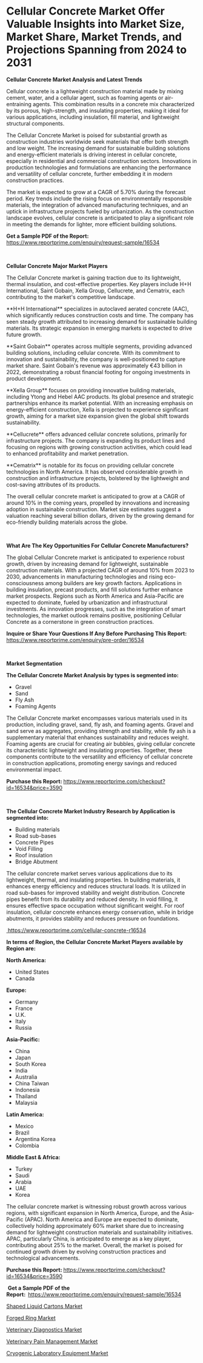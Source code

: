 <p><h1>Cellular Concrete Market Offer Valuable Insights into Market Size, Market Share, Market Trends, and Projections Spanning from 2024 to 2031</h1></p><p><strong>Cellular Concrete Market Analysis and Latest Trends</strong></p>
<p><p>Cellular concrete is a lightweight construction material made by mixing cement, water, and a cellular agent, such as foaming agents or air-entraining agents. This combination results in a concrete mix characterized by its porous, high-strength, and insulating properties, making it ideal for various applications, including insulation, fill material, and lightweight structural components.</p><p>The Cellular Concrete Market is poised for substantial growth as construction industries worldwide seek materials that offer both strength and low weight. The increasing demand for sustainable building solutions and energy-efficient materials is driving interest in cellular concrete, especially in residential and commercial construction sectors. Innovations in production technologies and formulations are enhancing the performance and versatility of cellular concrete, further embedding it in modern construction practices.</p><p>The market is expected to grow at a CAGR of 5.70% during the forecast period. Key trends include the rising focus on environmentally responsible materials, the integration of advanced manufacturing techniques, and an uptick in infrastructure projects fueled by urbanization. As the construction landscape evolves, cellular concrete is anticipated to play a significant role in meeting the demands for lighter, more efficient building solutions.</p></p>
<p><strong>Get a Sample PDF of the Report:&nbsp;</strong> <a href="https://www.reportprime.com/enquiry/request-sample/16534?utm_campaign=1121&utm_medium=2&utm_source=Github&utm_content=ia&utm_term=23112024&utm_id=cellular-concrete">https://www.reportprime.com/enquiry/request-sample/16534</a></p>
<p>&nbsp;</p>
<p><strong>Cellular Concrete Major Market Players</strong></p>
<p><p>The Cellular Concrete market is gaining traction due to its lightweight, thermal insulation, and cost-effective properties. Key players include H+H International, Saint Gobain, Xella Group, Cellucrete, and Cematrix, each contributing to the market's competitive landscape.</p><p>**H+H International** specializes in autoclaved aerated concrete (AAC), which significantly reduces construction costs and time. The company has seen steady growth attributed to increasing demand for sustainable building materials. Its strategic expansion in emerging markets is expected to drive future growth.</p><p>**Saint Gobain** operates across multiple segments, providing advanced building solutions, including cellular concrete. With its commitment to innovation and sustainability, the company is well-positioned to capture market share. Saint Gobain's revenue was approximately €43 billion in 2022, demonstrating a robust financial footing for ongoing investments in product development.</p><p>**Xella Group** focuses on providing innovative building materials, including Ytong and Hebel AAC products. Its global presence and strategic partnerships enhance its market potential. With an increasing emphasis on energy-efficient construction, Xella is projected to experience significant growth, aiming for a market size expansion given the global shift towards sustainability.</p><p>**Cellucrete** offers advanced cellular concrete solutions, primarily for infrastructure projects. The company is expanding its product lines and focusing on regions with growing construction activities, which could lead to enhanced profitability and market penetration.</p><p>**Cematrix** is notable for its focus on providing cellular concrete technologies in North America. It has observed considerable growth in construction and infrastructure projects, bolstered by the lightweight and cost-saving attributes of its products.</p><p>The overall cellular concrete market is anticipated to grow at a CAGR of around 10% in the coming years, propelled by innovations and increasing adoption in sustainable construction. Market size estimates suggest a valuation reaching several billion dollars, driven by the growing demand for eco-friendly building materials across the globe.</p></p>
<p>&nbsp;</p>
<p><strong>What Are The Key Opportunities For Cellular Concrete Manufacturers?</strong></p>
<p><p>The global Cellular Concrete market is anticipated to experience robust growth, driven by increasing demand for lightweight, sustainable construction materials. With a projected CAGR of around 10% from 2023 to 2030, advancements in manufacturing technologies and rising eco-consciousness among builders are key growth factors. Applications in building insulation, precast products, and fill solutions further enhance market prospects. Regions such as North America and Asia-Pacific are expected to dominate, fueled by urbanization and infrastructural investments. As innovation progresses, such as the integration of smart technologies, the market outlook remains positive, positioning Cellular Concrete as a cornerstone in green construction practices.</p></p>
<p><strong>Inquire or Share Your Questions If Any Before Purchasing This Report:</strong> <a href="https://www.reportprime.com/enquiry/pre-order/16534?utm_campaign=1121&utm_medium=2&utm_source=Github&utm_content=ia&utm_term=23112024&utm_id=cellular-concrete">https://www.reportprime.com/enquiry/pre-order/16534</a></p>
<p>&nbsp;</p>
<p><strong>Market Segmentation</strong></p>
<p><strong>The Cellular Concrete Market Analysis by types is segmented into:</strong></p>
<p><ul><li>Gravel</li><li>Sand</li><li>Fly Ash</li><li>Foaming Agents</li></ul></p>
<p><p>The Cellular Concrete market encompasses various materials used in its production, including gravel, sand, fly ash, and foaming agents. Gravel and sand serve as aggregates, providing strength and stability, while fly ash is a supplementary material that enhances sustainability and reduces weight. Foaming agents are crucial for creating air bubbles, giving cellular concrete its characteristic lightweight and insulating properties. Together, these components contribute to the versatility and efficiency of cellular concrete in construction applications, promoting energy savings and reduced environmental impact.</p></p>
<p><strong>Purchase this Report:&nbsp;</strong><a href="https://www.reportprime.com/checkout?id=16534&price=3590&utm_campaign=1121&utm_medium=2&utm_source=Github&utm_content=ia&utm_term=23112024&utm_id=cellular-concrete">https://www.reportprime.com/checkout?id=16534&price=3590</a></p>
<p>&nbsp;</p>
<p><strong>The Cellular Concrete Market Industry Research by Application is segmented into:</strong></p>
<p><ul><li>Building materials</li><li>Road sub-bases</li><li>Concrete Pipes</li><li>Void Filling</li><li>Roof insulation</li><li>Bridge Abutment</li></ul></p>
<p><p>The cellular concrete market serves various applications due to its lightweight, thermal, and insulating properties. In building materials, it enhances energy efficiency and reduces structural loads. It is utilized in road sub-bases for improved stability and weight distribution. Concrete pipes benefit from its durability and reduced density. In void filling, it ensures effective space occupation without significant weight. For roof insulation, cellular concrete enhances energy conservation, while in bridge abutments, it provides stability and reduces pressure on foundations.</p></p>
<p><a href="https://www.reportprime.com/cellular-concrete-r16534?utm_campaign=1121&utm_medium=2&utm_source=Github&utm_content=ia&utm_term=23112024&utm_id=cellular-concrete">&nbsp;https://www.reportprime.com/cellular-concrete-r16534</a></p>
<p><strong>In terms of Region, the Cellular Concrete Market Players available by Region are:</strong></p>
<p>
    <p> <strong> North America: </strong>
        <ul>
            <li>United States</li>
            <li>Canada</li>
        </ul>
        </p> 
    <p> <strong> Europe: </strong>
        <ul>
            <li>Germany</li>
            <li>France</li>
            <li>U.K.</li>
            <li>Italy</li>
            <li>Russia</li>
        </ul>
        </p> 
    <p> <strong> Asia-Pacific: </strong>
        <ul>
            <li>China</li>
            <li>Japan</li>
            <li>South Korea</li>
            <li>India</li>
            <li>Australia</li>
            <li>China Taiwan</li>
            <li>Indonesia</li>
            <li>Thailand</li>
            <li>Malaysia</li>
        </ul>
        </p> 
    <p> <strong> Latin America: </strong>
        <ul>
            <li>Mexico</li>
            <li>Brazil</li>
            <li>Argentina Korea</li>
            <li>Colombia</li>
        </ul>
        </p> 
    <p> <strong> Middle East & Africa: </strong>
        <ul>
            <li>Turkey</li>
            <li>Saudi</li>
            <li>Arabia</li>
            <li>UAE</li>
            <li>Korea</li>
        </ul>
    </p>
    </p>
<p><p>The cellular concrete market is witnessing robust growth across various regions, with significant expansion in North America, Europe, and the Asia-Pacific (APAC). North America and Europe are expected to dominate, collectively holding approximately 60% market share due to increasing demand for lightweight construction materials and sustainability initiatives. APAC, particularly China, is anticipated to emerge as a key player, contributing about 25% to the market. Overall, the market is poised for continued growth driven by evolving construction practices and technological advancements.</p></p>
<p><strong>Purchase this Report: </strong><a href="https://www.reportprime.com/checkout?id=16534&price=3590&utm_campaign=1121&utm_medium=2&utm_source=Github&utm_content=ia&utm_term=23112024&utm_id=cellular-concrete">https://www.reportprime.com/checkout?id=16534&price=3590</a></p>
<p>&nbsp;<strong>Get a Sample PDF of the Report:&nbsp;&nbsp;</strong><a href="https://www.reportprime.com/enquiry/request-sample/16534?utm_campaign=1121&utm_medium=2&utm_source=Github&utm_content=ia&utm_term=23112024&utm_id=cellular-concrete">https://www.reportprime.com/enquiry/request-sample/16534</a></p>
<p><strong></strong></p>
<p><p><a href="https://www.linkedin.com/pulse/shaped-liquid-cartons-market-study-provides-key-insights-projected-jxyxf?utm_campaign=1121&utm_medium=2&utm_source=Github&utm_content=ia&utm_term=23112024&utm_id=cellular-concrete">Shaped Liquid Cartons Market</a></p><p><a href="https://www.linkedin.com/pulse/forged-ring-market-size-projected-expand-6-cagr-from-2024-2031-xu5ee?utm_campaign=1121&utm_medium=2&utm_source=Github&utm_content=ia&utm_term=23112024&utm_id=cellular-concrete">Forged Ring Market</a></p><p><a href="https://issuu.com/reportprime-2/docs/veterinary-diagnostics-market-size-_ac208596d2e028?utm_campaign=1121&utm_medium=2&utm_source=Github&utm_content=ia&utm_term=23112024&utm_id=cellular-concrete">Veterinary Diagnostics Market</a></p><p><a href="https://issuu.com/reportprime-2/docs/veterinary-pain-management-market-s_17d6490cc42532?utm_campaign=1121&utm_medium=2&utm_source=Github&utm_content=ia&utm_term=23112024&utm_id=cellular-concrete">Veterinary Pain Management Market</a></p><p><a href="https://www.linkedin.com/pulse/cryogenic-laboratory-equipment-market-growth-key-factors-vt5ve?utm_campaign=1121&utm_medium=2&utm_source=Github&utm_content=ia&utm_term=23112024&utm_id=cellular-concrete">Cryogenic Laboratory Equipment Market</a></p></p>